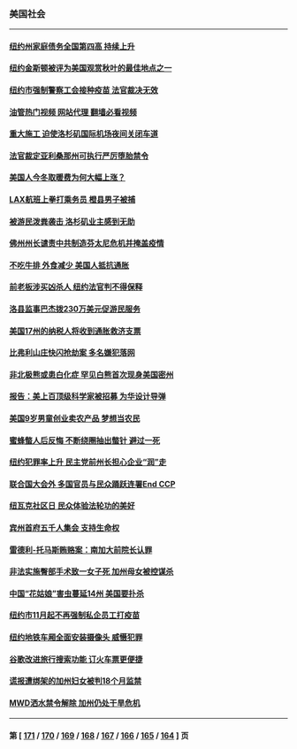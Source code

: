 ### 美国社会
---
#### [纽约州家庭债务全国第四高 持续上升](../../pages/ncid1078160/n13831704.md?09250045) 
#### [纽约金斯顿被评为美国观赏秋叶的最佳地点之一](../../pages/ncid1078160/n13831731.md?09250045) 
#### [纽约市强制警察工会接种疫苗 法官裁决无效](../../pages/ncid1078160/n13831719.md?09250045) 
#### [油管热门视频 网站代理 翻墙必看视频](http://209.222.30.114:81/youtube.html?09250045)
#### [重大施工 迫使洛杉矶国际机场夜间关闭车道](../../pages/ncid1078160/n13831678.md?09250045) 
#### [法官裁定亚利桑那州可执行严厉堕胎禁令](../../pages/ncid1078160/n13831536.md?09250045) 
#### [美国人今冬取暖费为何大幅上涨？](../../pages/ncid1078160/n13831603.md?09250045) 
#### [LAX航班上拳打乘务员 橙县男子被捕](../../pages/ncid1078160/n13831640.md?09250045) 
#### [被游民泼粪袭击 洛杉矶业主感到无助](../../pages/ncid1078160/n13831629.md?09250045) 
#### [佛州州长谴责中共制造芬太尼危机并掩盖疫情](../../pages/ncid1078160/n13831491.md?09250045) 
#### [不吃牛排 外食减少 美国人抵抗通胀](../../pages/ncid1078160/n13831488.md?09250045) 
#### [前老板涉买凶杀人 纽约法官判不得保释](../../pages/ncid1078160/n13831010.md?09250045) 
#### [洛县监事巴杰拨230万美元促游民服务](../../pages/ncid1078160/n13831039.md?09250045) 
#### [美国17州的纳税人将收到通胀救济支票](../../pages/ncid1078160/n13830953.md?09250045) 
#### [比弗利山庄快闪抢劫案 多名嫌犯落网](../../pages/ncid1078160/n13830803.md?09250045) 
#### [非北极熊或患白化症 罕见白熊首次现身美国密州](../../pages/ncid1078160/n13830632.md?09250045) 
#### [报告：美上百顶级科学家被招募 为华设计导弹](../../pages/ncid1078160/n13830728.md?09250045) 
#### [美国9岁男童创业卖农产品 梦想当农民](../../pages/ncid1078160/n13830032.md?09250045) 
#### [蜜蜂螫人后反悔 不断绕圈抽出螫针 避过一死](../../pages/ncid1078160/n13830278.md?09250045) 
#### [纽约犯罪率上升 民主党前州长担心企业“润”走](../../pages/ncid1078160/n13830119.md?09250045) 
#### [联合国大会外 多国官员与民众踊跃连署End CCP](../../pages/ncid1078160/n13830121.md?09250045) 
#### [纽瓦克社区日 民众体验法轮功的美好](../../pages/ncid1078160/n13830018.md?09250045) 
#### [宾州首府五千人集会 支持生命权](../../pages/ncid1078160/n13830003.md?09250045) 
#### [雷德利-托马斯贿赂案：南加大前院长认罪](../../pages/ncid1078160/n13829948.md?09250045) 
#### [非法实施臀部手术致一女子死 加州母女被控谋杀](../../pages/ncid1078160/n13829868.md?09250045) 
#### [中国“花姑娘”害虫蔓延14州 美国要扑杀](../../pages/ncid1078160/n13829751.md?09250045) 
#### [纽约市11月起不再强制私企员工打疫苗](../../pages/ncid1078160/n13829424.md?09250045) 
#### [纽约地铁车厢全面安装摄像头  威慑犯罪](../../pages/ncid1078160/n13829436.md?09250045) 
#### [谷歌改进旅行搜索功能 订火车票更便捷](../../pages/ncid1078160/n13829283.md?09250045) 
#### [谎报遭绑架的加州妇女被判18个月监禁](../../pages/ncid1078160/n13829276.md?09250045) 
#### [MWD洒水禁令解除 加州仍处干旱危机](../../pages/ncid1078160/n13829256.md?09250045) 

---
#### 第 [ [171](./171.md?09250045) / [170](./170.md?09250045) / [169](./169.md?09250045) / [168](./168.md?09250045) / [167](./167.md?09250045) / [166](./166.md?09250045) / [165](./165.md?09250045) / [164](./164.md?09250045) ] 页
